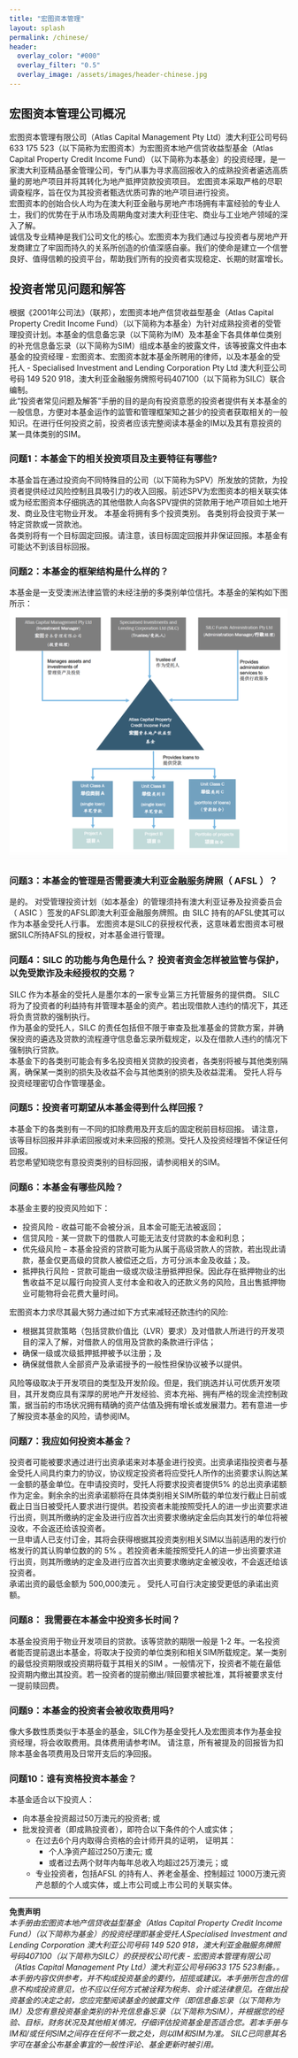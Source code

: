 ```yaml
---
title: "宏图资本管理"
layout: splash
permalink: /chinese/
header:
  overlay_color: "#000"
  overlay_filter: "0.5"
  overlay_image: /assets/images/header-chinese.jpg
---
```


## 宏图资本管理公司概况

宏图资本管理有限公司（Atlas Capital Management Pty Ltd）澳大利亚公司号码633 175 523（以下简称为宏图资本）为宏图资本地产信贷收益型基金（Atlas Capital Property Credit Income Fund）（以下简称为本基金）的投资经理，是一家澳大利亚精品基金管理公司，专门从事为寻求高回报收入的成熟投资者遴选高质量的房地产项目并将其转化为地产抵押贷款投资项目。 宏图资本采取严格的尽职调查程序，旨在仅为其投资者甄选优质可靠的地产项目进行投资。  
宏图资本的创始合伙人均为在澳大利亚金融与房地产市场拥有丰富经验的专业人士，我们的优势在于从市场及周期角度对澳大利亚住宅、商业与工业地产领域的深入了解。  
诚信及专业精神是我们公司文化的核心。宏图资本为我们通过与投资者与房地产开发商建立了牢固而持久的关系所创造的价值深感自豪。我们的使命是建立一个信誉良好、值得信赖的投资平台，帮助我们所有的投资者实现稳定、长期的财富增长。

## 投资者常见问题和解答
根据《2001年公司法》（联邦），宏图资本地产信贷收益型基金（Atlas Capital Property Credit Income Fund）（以下简称为本基金）为针对成熟投资者的受管理投资计划。本基金的信息备忘录（以下简称为IM）及本基金下各具体单位类别的补充信息备忘录（以下简称为SIM）组成本基金的披露文件，该等披露文件由本基金的投资经理 - 宏图资本、宏图资本就本基金所聘用的律师，以及本基金的受托人 - Specialised Investment and Lending Corporation Pty Ltd 澳大利亚公司号码 149 520 918，澳大利亚金融服务牌照号码407100（以下简称为SILC）联合编制。  
此“投资者常见问题及解答”手册的目的是向有投资意愿的投资者提供有关本基金的一般信息，方便对本基金运作的监管和管理框架知之甚少的投资者获取相关的一般知识。在进行任何投资之前，投资者应该完整阅读本基金的IM以及其有意投资的某一具体类别的SIM。

### 问题1：本基金下的相关投资项目及主要特征有哪些?
本基金旨在通过投资向不同特殊目的公司（以下简称为SPV）所发放的贷款，为投资者提供经过风险控制且具吸引力的收入回报。前述SPV为宏图资本的相关联实体或为经宏图资本仔细挑选的其他借款人向各SPV提供的贷款用于地产项目如土地开发、商业及住宅物业开发。 本基金将拥有多个投资类别。 各类别将会投资于某一特定贷款或一贷款池。  
各类别将有一个目标固定回报。请注意，该目标固定回报并非保证回报。本基金有可能达不到该目标回报。

### 问题2：本基金的框架结构是什么样的？
本基金是一支受澳洲法律监管的未经注册的多类别单位信托。本基金的架构如下图所示：
![](/assets/images/structure_cn.png)

### 问题3：本基金的管理是否需要澳大利亚金融服务牌照（ AFSL ）？
是的。 对受管理投资计划（如本基金）的管理须持有澳大利亚证券及投资委员会（ ASIC ）签发的AFSL即澳大利亚金融服务牌照。由 SILC 持有的AFSL使其可以作为本基金受托人行事。 宏图资本是SILC的获授权代表，这意味着宏图资本可根据SILC所持AFSL的授权，对本基金进行管理。

### 问题4：SILC 的功能与角色是什么？ 投资者资金怎样被监管与保护，以免受欺诈及未经授权的交易？
SILC 作为本基金的受托人是墨尔本的一家专业第三方托管服务的提供商。 SILC 将为了投资者的利益持有并管理本基金的资产。若出现借款人违约的情况下，其还将负责贷款的强制执行。  
作为基金的受托人，SILC 的责任包括但不限于审查及批准基金的贷款方案，并确保投资的遴选及贷款的流程遵守信息备忘录所载规定，以及在借款人违约的情况下强制执行贷款。  
本基金下的各类别可能会有多名投资相关贷款的投资者，各类别将被与其他类别隔离，确保某一类别的损失及收益不会与其他类别的损失及收益混淆。 受托人将与投资经理密切合作管理基金。

### 问题5：投资者可期望从本基金得到什么样回报？
本基金下的各类别有一不同的扣除费用及开支后的固定税前目标回报。 请注意，该等目标回报并非承诺回报或对未来回报的预测。受托人及投资经理皆不保证任何回报。  
若您希望知晓您有意投资类别的目标回报，请参阅相关的SIM。

### 问题6：本基金有哪些风险？
本基金主要的投资风险如下：
- 投资风险 - 收益可能不会被分派，且本金可能无法被返回；
- 信贷风险 - 某一贷款下的借款人可能无法支付贷款的本金和利息；
- 优先级风险 – 本基金投资的贷款可能为从属于高级贷款人的贷款，若出现此请款，基金仅更高级的贷款人被偿还之后，方可分派本金及收益；及。
- 抵押执行风险 - 贷款可能由一级或次级注册抵押担保。因此存在抵押物业的出售收益不足以履行向投资人支付本金和收入的还款义务的风险，且出售抵押物业可能物将会花费大量时间。

宏图资本力求尽其最大努力通过如下方式来减轻还款违约的风险:
- 根据其贷款策略（包括贷款价值比（LVR）要求）及对借款人所进行的开发项目的深入了解，对借款人的信用及贷款的条款进行评估；
- 确保一级或次级抵押抵押被予以注册；及
- 确保就借款人全部资产及承诺授予的一般性担保协议被予以提供。

风险等级取决于开发项目的类型及开发阶段。但是，我们挑选并认可优质开发项目，其开发商应具有深厚的房地产开发经验、资本充裕、拥有严格的现金流控制政策，据当前的市场状况拥有精确的资产估值及拥有增长或发展潜力。若有意进一步了解投资本基金的风险，请参阅IM。

### 问题7：我应如何投资本基金？
投资者可能被要求通过进行出资承诺来对本基金进行投资。出资承诺指投资者与基金受托人间具约束力的协议，协议规定投资者将应受托人所作的出资要求认购达某一金额的基金单位。在申请投资时，受托人将要求投资者提供5% 的总出资承诺额作为定金。剩余余的出资承诺额将在具体类别相关SIM所载的单位发行截止日前或截止日当日被受托人要求进行提供。若投资者未能按照受托人的进一步出资要求进行出资，则其所缴纳的定金及进行应首次出资要求缴纳定金后向其发行的单位将被没收，不会返还给该投资者。  
一旦申请人已支付订金，其将会获得根据其投资类别相关SIM以当前适用的发行价格发行的其认购单位数的的 5% 。若投资者未能按照受托人的进一步出资要求进行出资，则其所缴纳的定金及进行应首次出资要求缴纳定金被没收，不会返还给该投资者。  
承诺出资的最低金额为 500,000澳元 。 受托人可自行决定接受更低的承诺出资额。

### 问题8： 我需要在本基金中投资多长时间？
本基金投资用于物业开发项目的贷款。该等贷款的期限一般是 1-2 年。一名投资者能否提前退出本基金，将取决于投资的单位类别和相关SIM所载规定。某一类别的最低投资期限或投资期将载于其相关的SIM 。一般情况下，投资者不能在最低投资期内撤出其投资。若一投资者的提前撤出/赎回要求被批准，其将被要求支付一提前赎回费。

### 问题9：本基金的投资者会被收取费用吗?
像大多数性质类似于本基金的基金，SILC作为基金受托人及宏图资本作为基金投资经理，将会收取费用。具体费用请参考IM。 请注意，所有被提及的回报皆为扣除本基金各项费用及日常开支后的净回报。

### 问题10：谁有资格投资本基金？
本基金适合以下投资人：
- 向本基金投资超过50万澳元的投资者; 或
- 批发投资者（即成熟投资者），即符合以下条件的个人或实体；
  - 在过去6个月内取得合资格的会计师开具的证明， 证明其：
    - 个人净资产超过250万澳元; 或
    - 或者过去两个财年内每年总收入均超过25万澳元；或
  - 专业投资者，包括AFSL 的持有人、养老金基金、控制超过 1000万澳元资产总额的个人或实体，或上市公司或上市公司的关联实体。


***
**免责声明**    
*本手册由宏图资本地产信贷收益型基金（Atlas Capital Property Credit Income Fund）（以下简称为基金）的投资经理即基金受托人Specialised Investment and Lending Corporation 澳大利亚公司号码 149 520 918，澳大利亚金融服务牌照号码407100（以下简称为SILC）的获授权公司代表 - 宏图资本管理有限公司（Atlas Capital Management Pty Ltd）澳大利亚公司号码633 175 523制备。。本手册内容仅供参考，并不构成投资基金的要约，招揽或建议。本手册所包含的信息不构成投资意见，也不应以任何方式被诠释为税务、会计或法律意见。在做出投资基金的决定之前，您应完整阅读基金的披露文件（即信息备忘录（以下简称为IM）及您有意投资基金类别的补充信息备忘录（以下简称为SIM），并根据您的经验、目标，财务状况及其他相关情况，仔细评估投资基金是否适合您。若本手册与IM和/或任何SIM之间存在任何不一致之处，则以IM和SIM为准。 SILC已同意其名字可在基金公布基金事宜的一般性评论、基金更新时被引用。*


